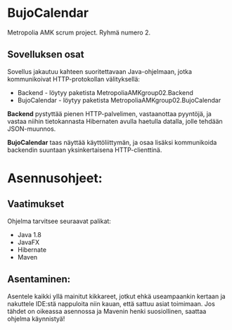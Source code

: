 # BujoCalendar
Metropolia AMK scrum project. Ryhmä numero 2.

## Sovelluksen osat
Sovellus jakautuu kahteen suoritettavaan Java-ohjelmaan, jotka kommunikoivat HTTP-protokollan välityksellä:
 * Backend - löytyy paketista MetropoliaAMKgroup02.Backend
 * BujoCalendar - löytyy paketista MetropoliaAMKgroup02.BujoCalendar
 
 **Backend** pystyttää pienen HTTP-palvelimen, vastaanottaa pyyntöjä, ja vastaa niihin tietokannasta Hibernaten avulla haetulla datalla, jolle tehdään JSON-muunnos.
 
 **BujoCalendar** taas näyttää käyttöliittymän, ja osaa lisäksi kommunikoida backendin suuntaan yksinkertaisena HTTP-clienttinä.
 
# Asennusohjeet:
## Vaatimukset
Ohjelma tarvitsee seuraavat palikat:
 * Java 1.8
 * JavaFX
 * Hibernate
 * Maven
 
 ## Asentaminen:
 Asentele kaikki yllä mainitut kikkareet, jotkut ehkä useampaankin kertaan ja nakuttele IDE:stä nappuloita niin kauan, että sattuu asiat toimimaan. Jos tähdet on oikeassa asennossa ja Mavenin henki suosiollinen, saattaa ohjelma käynnistyä!
